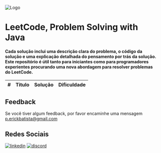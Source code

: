 
![Logo](https://repository-images.githubusercontent.com/408927712/1c5ce46e-266f-43f0-b543-75bf341239b5)


# LeetCode, Problem Solving with Java

#### Cada solução inclui uma descrição clara do problema, o código da solução e uma explicação detalhada do pensamento por trás da solução. Este repositório é útil tanto para iniciantes como para programadores experientes procurando uma nova abordagem para resolver problemas do LeetCode.




| # | Titulo | Solução | Dificuldade |
|---| ----- | -------- | ---------- |

## Feedback

Se você tiver algum feedback, por favor encaminhe uma mensagem p.erickbatista@gmail.com


## Redes Sociais

[![linkedin](https://img.shields.io/badge/linkedin-0A66C2?style=for-the-badge&logo=linkedin&logoColor=white)](https://www.linkedin.com/in/pedro-erick/)
[![discord](https://img.shields.io/badge/Discord-7289DA?style=for-the-badge&logo=discord&logoColor=white)](discordapp.com/users/312692327028359182)


